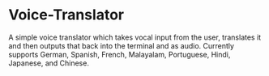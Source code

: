 # Voice-Translator
A simple voice translator which takes vocal input from the user, translates it and then outputs that back into the terminal and as audio. Currently supports German, Spanish, French, Malayalam, Portuguese, Hindi, Japanese, and Chinese.
